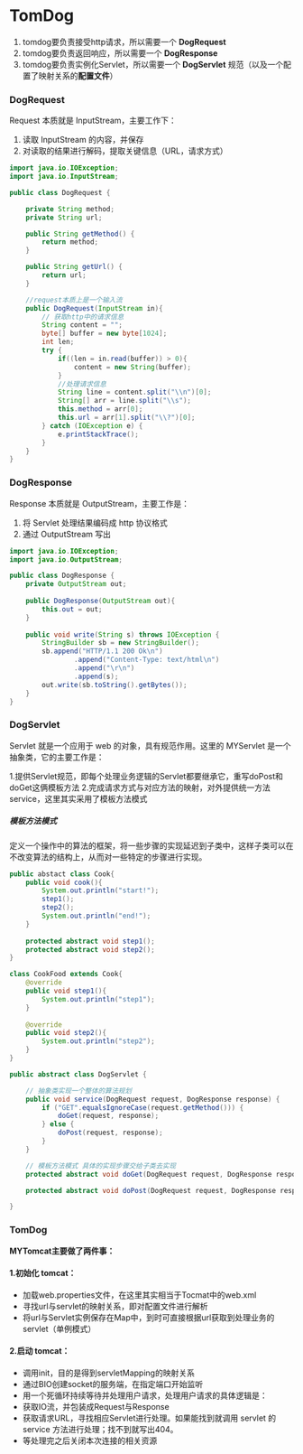 # TomDog
1. tomdog要负责接受http请求，所以需要一个 **DogRequest**
2. tomdog要负责返回响应，所以需要一个 **DogResponse**
3. tomdog要负责实例化Servlet，所以需要一个 **DogServlet** 规范（以及一个配置了映射关系的**配置文件**）

### DogRequest

Request 本质就是 InputStream，主要工作下：

1. 读取 InputStream 的内容，并保存
2. 对读取的结果进行解码，提取关键信息（URL，请求方式）

```java
import java.io.IOException;
import java.io.InputStream;

public class DogRequest {

    private String method;
    private String url;

    public String getMethod() {
        return method;
    }

    public String getUrl() {
        return url;
    }

    //request本质上是一个输入流
    public DogRequest(InputStream in){
        // 获取http中的请求信息
        String content = "";
        byte[] buffer = new byte[1024];
        int len;
        try {
            if((len = in.read(buffer)) > 0){
                content = new String(buffer);
            }
            //处理请求信息
            String line = content.split("\\n")[0];
            String[] arr = line.split("\\s");
            this.method = arr[0];
            this.url = arr[1].split("\\?")[0];
        } catch (IOException e) {
            e.printStackTrace();
        }
    }
}

```

### DogResponse

Response 本质就是 OutputStream，主要工作是：

1. 将 Servlet 处理结果编码成 http 协议格式
2. 通过 OutputStream 写出

```java
import java.io.IOException;
import java.io.OutputStream;

public class DogResponse {
    private OutputStream out;
    
    public DogResponse(OutputStream out){
        this.out = out;
    }
    
    public void write(String s) throws IOException {
        StringBuilder sb = new StringBuilder();
        sb.append("HTTP/1.1 200 Ok\n")
                .append("Content-Type: text/html\n")
                .append("\r\n")
                .append(s);
        out.write(sb.toString().getBytes());
    }
}
```

### DogServlet

Servlet 就是一个应用于 web 的对象，具有规范作用。这里的 MYServlet 是一个抽象类，它的主要工作是：

1.提供Servlet规范，即每个处理业务逻辑的Servlet都要继承它，重写doPost和doGet这俩模板方法
		2.完成请求方式与对应方法的映射，对外提供统一方法 service，这里其实采用了模板方法模式

##### 模板方法模式

定义一个操作中的算法的框架，将一些步骤的实现延迟到子类中，这样子类可以在不改变算法的结构上，从而对一些特定的步骤进行实现。

```java
public abstact class Cook{
    public void cook(){
        System.out.println("start!");
        step1();
        step2();
        System.out.println("end!");
    }
    
    protected abstract void step1();
    protected abstract void step2();
}

class CookFood extends Cook{
    @override
    public void step1(){
        System.out.println("step1");
    }
    
    @override
    public void step2(){
        System.out.println("step2");
    }
}
```

```java
public abstract class DogServlet {

    // 抽象类实现一个整体的算法规划
    public void service(DogRequest request, DogResponse response) {
        if ("GET".equalsIgnoreCase(request.getMethod())) {
            doGet(request, response);
        } else {
            doPost(request, response);
        }
    }

    // 模板方法模式 具体的实现步骤交给子类去实现
    protected abstract void doGet(DogRequest request, DogResponse response);

    protected abstract void doPost(DogRequest request, DogResponse response);

}
```

### TomDog

**MYTomcat主要做了两件事：**

#### 1.初始化 tomcat：

- 加载web.properties文件，在这里其实相当于Tocmat中的web.xml
- 寻找url与servlet的映射关系，即对配置文件进行解析
- 将url与Servlet实例保存在Map中，到时可直接根据url获取到处理业务的servlet（单例模式）

#### 2.启动 tomcat：

- 调用init，目的是得到servletMapping的映射关系
- 通过BIO创建socket的服务端，在指定端口开始监听
- 用一个死循环持续等待并处理用户请求，处理用户请求的具体逻辑是：
- 获取IO流，并包装成Request与Response
- 获取请求URL，寻找相应Servlet进行处理。如果能找到就调用 servlet 的 service 方法进行处理；找不到就写出404。
- 等处理完之后关闭本次连接的相关资源
  
